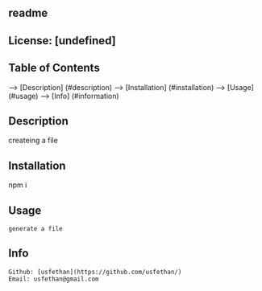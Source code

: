 ## readme

  ## License: [undefined] 

  ## Table of Contents

 --> [Description] (#description)
 --> [Installation] (#installation)
 --> [Usage] (#usage)
 --> [Info] (#information)

 ## Description
 createing a file
 
## Installation 
npm i

## Usage
    generate a file

## Info
    Github: [usfethan](https://github.com/usfethan/)
    Email: usfethan@gmail.com
